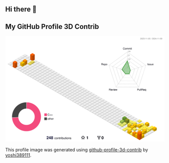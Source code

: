 ## Hi there 👋

<!--
**y1fe1/y1fe1** is a ✨ _special_ ✨ repository because its `README.md` (this file) appears on your GitHub profile.

Here are some ideas to get you started:

- 🔭 I’m currently working on ...
- 🌱 I’m currently learning ...
- 👯 I’m looking to collaborate on ...
- 🤔 I’m looking for help with ...
- 💬 Ask me about ...
- 📫 How to reach me: ...
- 😄 Pronouns: ...
- ⚡ Fun fact: ...
-->

## My GitHub Profile 3D Contrib

![](./profile-3d-contrib/profile-season-animate.svg)

This profile image was generated using [github-profile-3d-contrib](https://github.com/yoshi389111/github-profile-3d-contrib) by [yoshi389111](https://github.com/yoshi389111).
